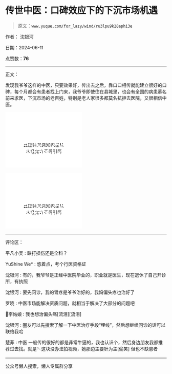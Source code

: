 # 传世中医：口碑效应下的下沉市场机遇

> 原文：[`www.yuque.com/for_lazy/wind/ru3lpu9k28aphi3e`](https://www.yuque.com/for_lazy/wind/ru3lpu9k28aphi3e)

作者： 沈银河

日期：2024-06-11

点赞数：**76**

* * *

正文：

发现我爷爷这样的中医，只要效果好，传出去之后，靠口口相传就能建立很好的口碑，每个月都会有患者找上门来，我爷爷即使住在县城里，也会有全国的病患慕名前来求医，下沉市场的老百姓，特别是老人家很多都莫名抗拒去医院，又很相信中医。

![](img/b07a3c35118f283bb973282b19784ee8.png)

![](img/3884a73adcc0bba48999eaf9988d7761.png)

* * *

评论区：

平凡小吴 : 跌打损伤还是全科？

YuShine We* : 悠着点，考个行医资格证

沈银河 : 有的，我爷爷是正经中医院毕业的，职业就是医生，现在退休了自己开诊所，有执照

沈银河 : 要先问诊，我的胃疼是爷爷治好的，我妈偏头疼也治好了

罗晓 : 中医市场能解决资质问题，就相当于解决了大部分的问题吧

💋李姑娘 : 我也想治偏头痛[流泪][流泪]

沈银河 : 圈友可以先搜索了解一下中医治疗手段“埋线”，然后想继续问诊的话可以联络我哈

楚菲 : 中医 一般传的很好的都是非常牛逼的，我也认识个，然后身边朋友我都推荐过去找。就是🪡这块没办法拍视频，她那边主要针为主[偷笑] 但也不缺患者

* * *

公众号懒人搜索，懒人专属群分享